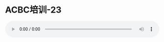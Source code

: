 # ACBC培训-23

<audio style="width: 100%;" preload="false" controls controlslist="nodownload"><source src="//cdn.wechat.edu.pl/audio/mp3/old/12138.mp3" type="audio/mpeg">Your browser does not support the audio element.</audio>


